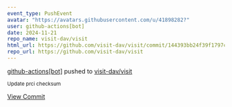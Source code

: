 ```yaml
---
event_type: PushEvent
avatar: "https://avatars.githubusercontent.com/u/41898282?"
user: github-actions[bot]
date: 2024-11-21
repo_name: visit-dav/visit
html_url: https://github.com/visit-dav/visit/commit/144393bb24f39f1797c43429b3c8197cfe80105a
repo_url: https://github.com/visit-dav/visit
---
```


<a href='https://github.com/github-actions[bot]' target='_blank'>github-actions[bot]</a> pushed to <a href='https://github.com/visit-dav/visit' target='_blank'>visit-dav/visit</a>

<small>Update prci checksum</small>

<a href='https://github.com/visit-dav/visit/commit/144393bb24f39f1797c43429b3c8197cfe80105a' target='_blank'>View Commit</a>